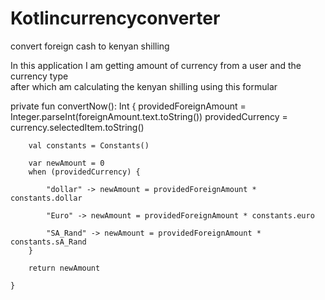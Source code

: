 # Kotlincurrencyconverter
convert foreign cash to kenyan shilling

In this application I am getting amount of currency from a user and the currency type<br/>
after which am calculating the kenyan shilling using this formular <br/>

 private fun convertNow(): Int {
        providedForeignAmount = Integer.parseInt(foreignAmount.text.toString())
        providedCurrency = currency.selectedItem.toString()

        val constants = Constants()

        var newAmount = 0
        when (providedCurrency) {

            "dollar" -> newAmount = providedForeignAmount * constants.dollar

            "Euro" -> newAmount = providedForeignAmount * constants.euro

            "SA_Rand" -> newAmount = providedForeignAmount * constants.sA_Rand
        }

        return newAmount

    }
